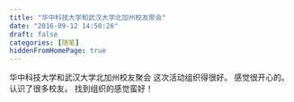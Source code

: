 ```yaml
---
title: "华中科技大学和武汉大学北加州校友聚会"
date: "2016-09-12 14:50:26"
draft: false
categories: [随笔]
hiddenFromHomePage: true
---
```

华中科技大学和武汉大学北加州校友聚会 
这次活动组织得很好。 感觉很开心的。 认识了很多校友。 找到组织的感觉蛮好！
